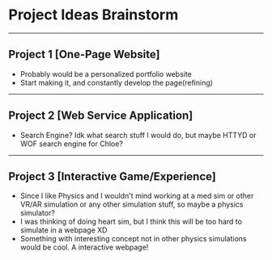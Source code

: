 # Project Ideas Brainstorm 
***********************************************
## Project 1 [One-Page Website]
- Probably would be a personalized portfolio website
- Start making it, and constantly develop the page(refining)
***********************************************
## Project 2 [Web Service Application]
- Search Engine? Idk what search stuff I would do, but maybe HTTYD or WOF search engine for Chloe?
***********************************************
## Project 3 [Interactive Game/Experience]
- Since I like Physics and I wouldn't mind working at a med sim or other VR/AR simulation or any other simulation stuff, so maybe a physics simulator?
- I was thinking of doing heart sim, but I think this will be too hard to simulate in a webpage XD
- Something with interesting concept not in other physics simulations would be cool. A interactive webpage!
